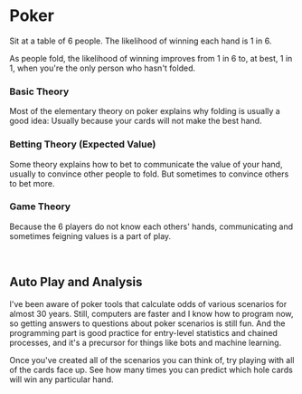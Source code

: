 # Poker

Sit at a table of 6 people. The likelihood of winning each hand is 1 in 6.

As people fold, the likelihood of winning improves from 1 in 6 to, at best, 1 in 1, when you're the only person who hasn't folded.

### Basic Theory
Most of the elementary theory on poker explains why folding is usually a good idea: Usually because your cards will not make the best hand.

### Betting Theory (Expected Value)
Some theory explains how to bet to communicate the value of your hand, usually to convince other people to fold. But sometimes to convince others to bet more.

### Game Theory
Because the 6 players do not know each others' hands, communicating and sometimes feigning values is a part of play.

<br />

## Auto Play and Analysis
I've been aware of poker tools that calculate odds of various scenarios for almost 30 years. Still, computers are faster and I know how to program now, so getting answers to questions about poker scenarios is still fun. And the programming part is good practice for entry-level statistics and chained processes, and it's a  precursor for things like bots and machine learning.

Once you've created all of the scenarios you can think of, try playing with all of the cards face up. See how many times you can predict which hole cards will win any particular hand.
